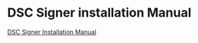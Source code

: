 # DSC Signer installation Manual

[DSC Signer Installation Manual](https://treasury.kerala.gov.in/bims/dsc/DSCSigner%20installation%20-%20Windows.pdf)

